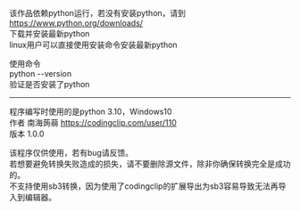 该作品依赖python运行，若没有安装python，请到  
https://www.python.org/downloads/  
下载并安装最新python  
linux用户可以直接使用安装命令安装最新python  

使用命令  
python --version  
验证是否安装了python  

---
程序编写时使用的是python 3.10，Windows10  
作者 南海蒟蒻 https://codingclip.com/user/110  
版本 1.0.0  

该程序仅供使用，若有bug请反馈。  
若想要避免转换失败造成的损失，请不要删除源文件，除非你确保转换完全是成功的。  
不支持使用sb3转换，因为使用了codingclip的扩展导出为sb3容易导致无法再导入到编辑器。  
